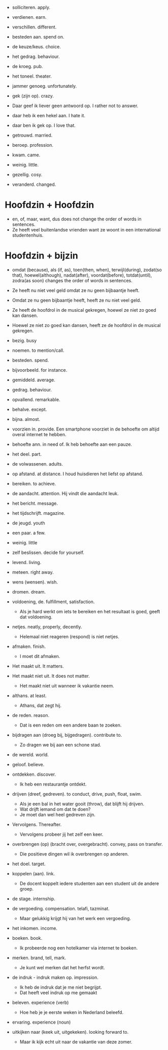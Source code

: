 - solliciteren. apply.
- verdienen. earn.
- verschillen. different.
- besteden aan. spend on.
- de keuze/keus. choice.
- het gedrag. behaviour.
- de kroeg. pub.
- het toneel. theater.
- jammer genoeg. unfortunately.
- gek (zijn op). crazy.
- Daar geef ik liever geen antwoord op. I rather not to answer.
- daar heb ik een hekel aan. I hate it.
- daar ben ik gek op. I love that.

- getrouwd. married.
- beroep. profession.
- kwam. came.
- weinig. little.
- gezellig. cosy.
- veranderd. changed.

# Hoofdzin + Hoofdzin
- en, of, maar, want, dus does not change the order of words in sentences.
- Ze heeft veel buitenlandse vrienden want ze woont in een international studentenhuis.

# Hoofdzin + bijzin
- omdat (because), als (if, as), toen(then, when), terwijl(during), zodat(so that), hoewel(although), nadat(after), voordat(before), totdat(until), zodra(as soon) changes the order of words in sentences.
- Ze heeft nu niet veel geld omdat ze nu geen bijbaantje heeft.
- Omdat ze nu geen bijbaantje heeft, heeft ze nu niet veel geld.

- Ze heeft de hoofdrol in de musical gekregen, hoewel ze niet zo goed kan dansen.
- Hoewel ze niet zo goed kan dansen, heeft ze de hoofdrol in de musical gekregen.

- bezig. busy
- noemen. to mention/call.
- besteden. spend.
- bijvoorbeeld. for instance.
- gemiddeld. average.
- gedrag. behaviour.
- opvallend. remarkable.
- behalve. except.
- bijna. almost.
- voorzien in. provide. Een smartphone voorziet in de behoefte om altijd overal internet te hebben.
- behoefte ann. in need of. Ik heb behoefte aan een pauze.
- het deel. part.
- de volwassenen. adults.
- op afstand. at distance. I houd huisdieren het liefst op afstand.
- bereiken. to achieve.
- de aandacht. attention. Hij vindt die aandacht leuk.
- het bericht. message.
- het tijdschrijft. magazine.
- de jeugd. youth
- een paar. a few.
- weinig. little


- zelf beslissen. decide for yourself.
- levend. living.
- meteen. right away.
- wens (wensen).  wish.


- dromen. dream.
- voldoening, de. fulfillment, satisfaction.
  - Als je hard werkt om iets te bereiken en het resultaat is goed, geeft dat voldoening.
- netjes. neatly, properly, decently.
  - Helemaal niet reageren (respond) is niet netjes.
- afmaken. finish.
  - I moet dit afmaken.
- Het maakt uit. It matters.
- Het maakt niet uit. It does not matter.
  - Het maakt niet uit wanneer ik vakantie neem.
- althans. at least.
  - Athans, dat zegt hij.
- de reden. reason.
  - Dat is een reden om een andere baan te zoeken.
- bijdragen aan (droeg bij, bijgedragen). contribute to.
  - Zo dragen we bij aan een schone stad.
- de wereld. world.
- geloof. believe.
- ontdekken. discover.
  - Ik heb een restaurantje ontdekt.
- drijven (dreef, gedreven). to conduct, drive, push, float, swim.
  - Als je een bal in het water gooit (throw), dat blijft hij drijven.
  - Wat drijft iemand om dat te doen?
  - Je moet dan wel heel gedreven zijn.
- Vervolgens. Thereafter.
  - Vervolgens probeer jij het zelf een keer.
- overbrengen (op) (bracht over, overgebracht). convey, pass on transfer.
  - Die positieve dingen wil ik overbrengen op anderen.
- het doel. target.
- koppelen (aan). link.
  - De docent koppelt iedere studenten aan een student uit de andere groep.
- de stage. internship.
- de vergoeding. compensation. telafi, tazminat.
  - Maar gelukkig krijgt hij van het werk een vergoeding.
- het inkomen. income.
- boeken. book.
  - Ik probeerde nog een hotelkamer via internet te boeken.
- merken. brand, tell, mark.
  - Je kunt wel merken dat het herfst wordt.
- de indruk - indruk maken op. impression.
  - Ik heb de indruk dat je me niet begrijpt.
  - Dat heeft veel indruk op me gemaakt
- beleven. experience (verb)
  - Hoe heb je je eerste weken in Nederland beleefd.
- ervaring. experience (noun)
- uitkijken naar (keek uit, uitgekeken). looking forward to.
  - Maar ik kijk echt uit naar de vakantie van deze zomer.
